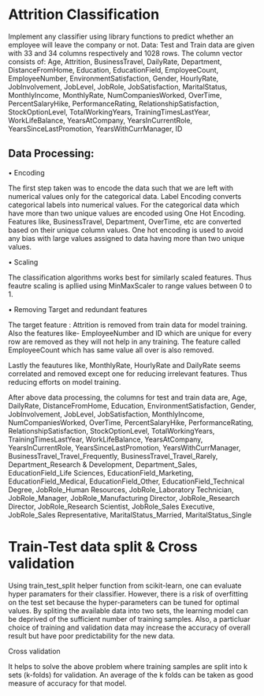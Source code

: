 <h1>Attrition Classification</h1> 


Implement any classifier using library functions to predict whether an employee will leave
the company or not.
Data: Test and Train data are given with 33 and 34 columns respectively and 1028 rows.
The column vector consists of:
Age, Attrition, BusinessTravel, DailyRate, Department,
DistanceFromHome, Education, EducationField, EmployeeCount,
EmployeeNumber, EnvironmentSatisfaction, Gender, HourlyRate,
JobInvolvement, JobLevel, JobRole, JobSatisfaction,
MaritalStatus, MonthlyIncome, MonthlyRate,
NumCompaniesWorked, OverTime, PercentSalaryHike,
PerformanceRating, RelationshipSatisfaction, StockOptionLevel,
TotalWorkingYears, TrainingTimesLastYear, WorkLifeBalance,
YearsAtCompany, YearsInCurrentRole, YearsSinceLastPromotion,
YearsWithCurrManager, ID


<h2> Data Processing:</h2>


• Encoding


The first step taken was to encode the data such that we are left with numerical values only
for the categorical data. Label Encoding converts categorical labels into numerical values.
For the categorical data which have more than two unique values are encoded using One Hot
Encoding. Features like, BusinessTravel, Department, OverTime, etc are converted based on
their unique column values. One hot encoding is used to avoid any bias with large values
assigned to data having more than two unique values.


• Scaling


The classification algorithms works best for similarly scaled features. Thus feautre scaling is
apllied using MinMaxScaler to range values between 0 to 1.


• Removing Target and redundant features


The target feature : Attrition is removed from train data for model training.
Also the features like- EmployeeNumber and ID which are unique for every row are
removed as they will not help in any training. The feature called EmployeeCount which has
same value all over is also removed.


Lastly the feautures like, MonthlyRate, HourlyRate and DailyRate seems correlated and
removed except one for reducing irrelevant features. Thus reducing efforts on model
training.


After above data processing, the columns for test and train data are,
Age, DailyRate, DistanceFromHome, Education,
EnvironmentSatisfaction, Gender, JobInvolvement, JobLevel,
JobSatisfaction, MonthlyIncome, NumCompaniesWorked,
OverTime, PercentSalaryHike, PerformanceRating,
RelationshipSatisfaction, StockOptionLevel, TotalWorkingYears,
TrainingTimesLastYear, WorkLifeBalance, YearsAtCompany,
YearsInCurrentRole, YearsSinceLastPromotion,
YearsWithCurrManager, BusinessTravel_Travel_Frequently,
BusinessTravel_Travel_Rarely, Department_Research & Development,
Department_Sales, EducationField_Life Sciences,
EducationField_Marketing, EducationField_Medical,
EducationField_Other, EducationField_Technical Degree,
JobRole_Human Resources, JobRole_Laboratory Technician,
JobRole_Manager, JobRole_Manufacturing Director,
JobRole_Research Director, JobRole_Research Scientist,
JobRole_Sales Executive, JobRole_Sales Representative,
MaritalStatus_Married, MaritalStatus_Single

<h1>Train-Test data split & Cross validation</h1> 


Using train_test_split helper function from scikit-learn, one can evaluate hyper paramaters for their
classifier. However, there is a risk of overfitting on the test set because the hyper-parameters can be
tuned for optimal values. By spliting the available data into two sets, the learning model can be
deprived of the sufficient number of training samples. Also, a particluar choice of training and
validation data may increase the accuracy of overall result but have poor predictability for the new
data.


</h2>Cross validation</h2> 

It helps to solve the above problem where training samples are split into k sets
(k-folds) for validation. An average of the k folds can be taken as good measure of accuracy for that
model.

